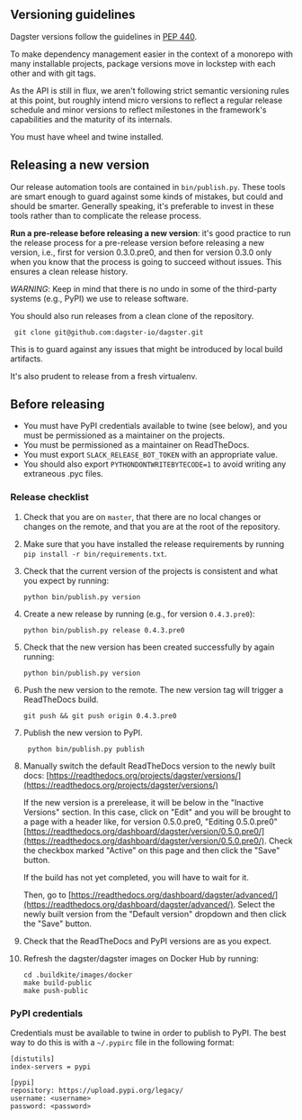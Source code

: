## Versioning guidelines

Dagster versions follow the guidelines in [PEP 440](https://www.python.org/dev/peps/pep-0440/).

To make dependency management easier in the context of a monorepo with many installable projects,
package versions move in lockstep with each other and with git tags.

As the API is still in flux, we aren't following strict semantic versioning rules at this point, but
roughly intend micro versions to reflect a regular release schedule and minor versions to reflect
milestones in the framework's capabilities and the maturity of its internals.

You must have wheel and twine installed.

## Releasing a new version

Our release automation tools are contained in `bin/publish.py`. These tools are smart enough to
guard against some kinds of mistakes, but could and should be smarter. Generally speaking, it's
preferable to invest in these tools rather than to complicate the release process.

**Run a pre-release before releasing a new version**: it's good practice to run the release process
for a pre-release version before releasing a new version, i.e., first for version 0.3.0.pre0, and
then for version 0.3.0 only when you know that the process is going to succeed without issues.
This ensures a clean release history.

_WARNING_: Keep in mind that there is no undo in some of the third-party systems (e.g., PyPI) we use to
release software.

You should also run releases from a clean clone of the repository.

     git clone git@github.com:dagster-io/dagster.git

This is to guard against any issues that might be introduced by local build artifacts.

It's also prudent to release from a fresh virtualenv.

## Before releasing

- You must have PyPI credentials available to twine (see below), and you must be permissioned as a
  maintainer on the projects.
- You must be permissioned as a maintainer on ReadTheDocs.
- You must export `SLACK_RELEASE_BOT_TOKEN` with an appropriate value.
- You should also export `PYTHONDONTWRITEBYTECODE=1` to avoid writing any extraneous .pyc files.

### Release checklist

1.  Check that you are on `master`, that there are no local changes or changes on the remote, and
    that you are at the root of the repository.

2.  Make sure that you have installed the release requirements by running
    `pip install -r bin/requirements.txt`.

3.  Check that the current version of the projects is consistent and what you expect by running:

        python bin/publish.py version

4.  Create a new release by running (e.g., for version `0.4.3.pre0`):

        python bin/publish.py release 0.4.3.pre0

5.  Check that the new version has been created successfully by again running:

        python bin/publish.py version

6.  Push the new version to the remote. The new version tag will trigger a ReadTheDocs build.

        git push && git push origin 0.4.3.pre0

7.  Publish the new version to PyPI.

         python bin/publish.py publish

8.  Manually switch the default ReadTheDocs version to the newly built docs:
    [https://readthedocs.org/projects/dagster/versions/](https://readthedocs.org/projects/dagster/versions/)

    If the new version is a prerelease, it will be below in the "Inactive Versions" section. In
    this case, click on "Edit" and you will be brought to a page with a header like, for version
    0.5.0.pre0, "Editing 0.5.0.pre0"
    [https://readthedocs.org/dashboard/dagster/version/0.5.0.pre0/](https://readthedocs.org/dashboard/dagster/version/0.5.0.pre0/).
    Check the checkbox marked "Active" on this page and then click the "Save" button.

    If the build has not yet completed, you will have to wait for it.

    Then, go to
    [https://readthedocs.org/dashboard/dagster/advanced/](https://readthedocs.org/dashboard/dagster/advanced/).
    Select the newly built version from the "Default version" dropdown and then click the "Save"
    button.

9.  Check that the ReadTheDocs and PyPI versions are as you expect.

10. Refresh the dagster/dagster images on Docker Hub by running:

        cd .buildkite/images/docker
        make build-public
        make push-public

### PyPI credentials

Credentials must be available to twine in order to publish to PyPI. The best way to do this is
with a `~/.pypirc` file in the following format:

    [distutils]
    index-servers = pypi

    [pypi]
    repository: https://upload.pypi.org/legacy/
    username: <username>
    password: <password>
